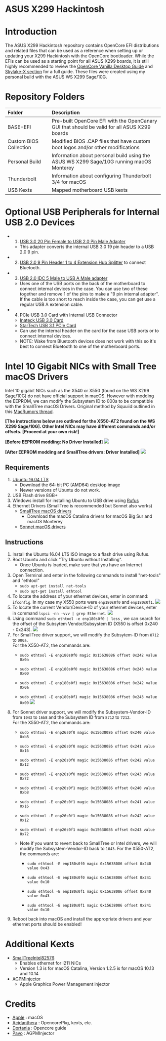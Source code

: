 # ASUS X299 Hackintosh

# Introduction
The ASUS X299 Hackintosh repository contains OpenCore EFI distributions and related files that can be used as a reference when setting up or updating your X299 Hackintosh with the OpenCore bootloader.  While the EFIs can be used as a starting point for all ASUS X299 boards, it is still highly recommended to review the [OpenCore Vanilla Desktop Guide](https://dortania.github.io/OpenCore-Install-Guide/) and [Skylake-X section](https://dortania.github.io/OpenCore-Install-Guide/config-HEDT/skylake-x.html) for a full guide.  These files were created using my personal build with the ASUS WS X299 Sage/10G.

# Repository Folders
| Folder | Description |
| :------------- | :---------- |
| BASE-EFI | Pre-built OpenCore EFI with the OpenCanary GUI that should be valid for all ASUS X299 boards |
| Custom BIOS Collection | Modified BIOS .CAP files that have custom boot logos and/or other modifications |
| Personal Build | Information about personal build using the ASUS WS X299 Sage/10G running macOS Monterey |
| Thunderbolt | Information about configuring Thunderbolt 3/4 for macOS |
| USB Kexts | Mapped motherboard USB kexts |

# Optional USB Peripherals for Internal USB 2.0 Devices
* 1. [USB 3.0 20 Pin Female to USB 2.0 Pin Male Adapter](https://www.amazon.com/gp/product/B01MFB04JP/ref=ppx_yo_dt_b_search_asin_title?ie=UTF8&psc=1)
    * This adapter converts the internal USB 3.0 19 pin header to a USB 2.0 9 pin.
* 2. [USB 2.0 9 Pin Header 1 to 4 Extension Hub Splitter](https://www.amazon.com/gp/product/B085KVH16T/ref=ppx_yo_dt_b_search_asin_title?ie=UTF8&psc=1) to connect Bluetooth.
* 3. [USB 2.0 IDC 5 Male to USB A Male adapter](https://www.amazon.com/gp/product/B000V6WD8A/ref=ppx_yo_dt_b_search_asin_title?ie=UTF8&psc=1)
    * Uses one of the USB ports on the back of the motherboard to connect internal devices in the case.  You can use two of these together and remove 1 of the pins to make a "9 pin internal adapter".  If the cable is too short to reach inside the case, you can get use a regular USB A extension cable.
* 4. PCIe USB 3.0 Card with Internal USB Connector
    * [Inateck USB 3.0 Card](https://www.amazon.com/Inateck-Express-Controller-Internal-Connector/dp/B00JFR2H64/ref=sr_1_3?dchild=1&keywords=inateck+pcie+card&qid=1592455853&s=electronics&sr=1-3)
    * [StarTech USB 3.1 PCIe Card](https://www.amazon.com/gp/product/B01I39D15A/ref=ppx_yo_dt_b_search_asin_title?ie=UTF8&psc=1)
    * Can use the internal header on the card for the case USB ports or to connect internal devices.
    * NOTE: Wake from Bluetooth devices does not work with this so it's best to connect Bluetooth to one of the motherboard ports.

# Intel 10 Gigabit NICs with Small Tree macOS Drivers
Intel 10 gigabit NICs such as the X540 or X550 (found on the WS X299 Sage/10G) do not have official support in macOS.  However with modding the EEPROM, we can modify the Subsystem ID to 000a to be compatible with the SmallTree macOS Drivers.  Original method by Squuiid outlined in this [MacRumors thread](https://forums.macrumors.com/threads/modify-retail-intel-10gbe-nics-to-use-small-tree-macos-drivers.1968456/).  

**[The instructions below are outlined for the X550-AT2 found on the WS X299 Sage/10G].  Other Intel NICs may have different commands and/or offsets.  [Proceed at your own risk!]**

**[Before EEPROM modding: No Driver Installed]**
![](/Resources/Images/eeprombefore.png)

**[After EEPROM modding and SmallTree drivers: Driver Installed]**
![](/Resources/Images/eepromafter.png)

## Requirements
1. [Ubuntu 16.04 LTS](https://releases.ubuntu.com/16.04/)
    * Download the 64-bit PC (AMD64) desktop image
    * Newer versions of Ubuntu do not work.
2. USB Flash drive 8GB+
3. Windows install for installing Ubuntu to USB drive using [Rufus](https://rufus.ie)
4. Ethernet Drivers (SmallTree is recommended but Sonnet also works)
    * [SmallTree macOS drivers](https://small-tree.com/support/downloads/10-gigabit-ethernet-driver-download-page/)
        * Download the macOS Catalina drivers for macOS Big Sur and macOS Monterey
    * [Sonnet macOS drivers](http://www.sonnettech.com/support/kb/kb.php?cat=513&expand=&action=a3#a3)

## Instructions
1. Install the Ubuntu 16.04 LTS ISO image to a flash drive using Rufus.
2. Boot Ubuntu and click "Try Ubuntu without Installing".
    * Once Ubuntu is loaded, make sure that you have an Internet connection.
3. Open Terminal and enter in the following commands to install "net-tools" and "ethtool"
    * `sudo apt-get install net-tools`
    * `sudo apt-get install ethtool`
4. To locate the address of your ethernet devices, enter in command: `ifconfig`.  In my case my X550 ports were `enp180s0f0` and `enp180s0f1`.
![](/Resources/Images/ifconfig.png)
5. To locate the current Vendor/Device-ID of your ethernet devices, enter in command `lspci -nn -vvv | grep Ethernet`.
![](/Resources/Images/lspcigrep.png)
6. Using command `sudo ethtool -e enp180s0f0 | less` , we can search for the offset of the Subsytem Vendor/Subsystem ID (X550 is offset 0x240 - 0x243).
![](/Resources/Images/beforeoffset.png)
7. For SmallTree driver support, we will modify the Subsytem-ID from `8712` to `000a`.  
For the X550-AT2, the commands are:
    * `sudo ethtool -E enp180s0f0 magic 0x15638086 offset 0x242 value 0x0a`
    *  `sudo ethtool -E enp180s0f0 magic 0x15638086 offset 0x243 value 0x00`

    * `sudo ethtool -E enp180s0f1 magic 0x15638086 offset 0x242 value 0x0a`
    * `sudo ethtool -E enp180s0f1 magic 0x15638086 offset 0x243 value 0x00`
![](/Resources/Images/afteroffset.png)
8. For Sonnet driver support, we will modify the Subsystem-Vendor-ID from `1043` to `16b8` and the Subsystem ID from `8712` to `7212`.  
For the X550-AT2, the commands are:
    * `sudo ethtool -E enp26s0f0 magic 0x15638086 offset 0x240 value 0xb8`
    * `sudo ethtool -E enp26s0f0 magic 0x15638086 offset 0x241 value 0x16`
    * `sudo ethtool -E enp26s0f0 magic 0x15638086 offset 0x242 value 0x12`
    * `sudo ethtool -E enp26s0f0 magic 0x15638086 offset 0x243 value 0x72`

    * `sudo ethtool -E enp26s0f1 magic 0x15638086 offset 0x240 value 0xb8`
    * `sudo ethtool -E enp26s0f1 magic 0x15638086 offset 0x241 value 0x16`
    * `sudo ethtool -E enp26s0f1 magic 0x15638086 offset 0x242 value 0x12`
    * `sudo ethtool -E enp26s0f1 magic 0x15638086 offset 0x243 value 0x72`
    * Note if you want to revert back to SmallTree or Intel drivers, we will modify the Subsystem-Vendor-ID back to `1043`.  For the X550-AT2, the commands are:
        * `sudo ethtool -E enp180s0f0 magic 0x15638086 offset 0x240 value 0x43`
        * `sudo ethtool -E enp180s0f0 magic 0x15638086 offset 0x241 value 0x10`

        * `sudo ethtool -E enp180s0f1 magic 0x15638086 offset 0x240 value 0x43`
        * `sudo ethtool -E enp180s0f1 magic 0x15638086 offset 0x241 value 0x10`
9.  Reboot back into macOS and install the appropriate drivers and your ethernet ports should be enabled!

# Additional Kexts
* [SmallTreeIntel82576](https://github.com/khronokernel/SmallTree-I211-AT-patch/releases)
  * Enables ethernet for I211 NICs
  * Version 1.3 is for macOS Catalina, Version 1.2.5 is for macOS 10.13 and 10.14
* [AGPMInjector](https://github.com/Pavo-IM/AGPMInjector)
  * Apple Graphics Power Management injector

# Credits
* [Apple](https://www.apple.com) : macOS
* [Acidanthera](https://github.com/acidanthera) : OpencorePkg, kexts, etc.
* [Dortania](https://github.com/dortania) : Opencore guide
* [Pavo](https://github.com/Pavo-IM) : AGPMInjector
